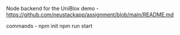 Node backend for the UniBlox demo - https://github.com/neustackapp/assignment/blob/main/README.md

commands -
npm init
npm run start
